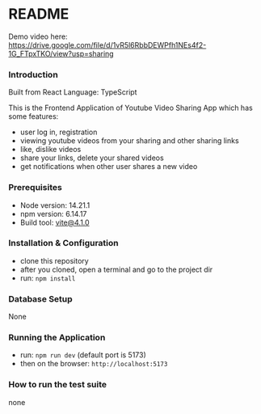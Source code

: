 # README
Demo video here: https://drive.google.com/file/d/1vR5l6RbbDEWPfh1NEs4f2-1G_FTpxTKO/view?usp=sharing
### Introduction
Built from React
Language: TypeScript

This is the Frontend Application of Youtube Video Sharing App which has some features:
- user log in, registration
- viewing youtube videos from your sharing and other sharing links
- like, dislike videos
- share your links, delete your shared videos
- get notifications when other user shares a new video

### Prerequisites

- Node version: 14.21.1
- npm version: 6.14.17
- Build tool: vite@4.1.0

### Installation & Configuration

- clone this repository
- after you cloned, open a terminal and go to the project dir
- run: `npm install`


### Database Setup
None

### Running the Application

- run: `npm run dev` (default port is 5173)
- then on the browser: `http://localhost:5173`

### How to run the test suite
none
